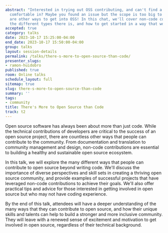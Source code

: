 ```yaml
---
abstract: "Interested in trying out OSS contributing, and can't find a project you're
  comfortable in? Maybe you found an issue but the scope is too big to start?\r\n\r\nThere
  are other ways to get into OSS! In this chat, we'll cover non-code contributions,
  the different types there is, and how to get started in a way that works for you."
accepted: true
category: talks
date: 2023-10-17 15:25:00-04:00
end_date: 2023-10-17 15:50:00-04:00
group: talks
layout: session-details
permalink: /talks/there-s-more-to-open-source-than-code/
presenter_slugs:
- ramon-huidobro
published: true
room: Online talks
schedule_layout: full
sitemap: true
slug: there-s-more-to-open-source-than-code
summary: ''
tags:
- community
title: There's More to Open Source than Code
track: t2
---
```


Open source software has always been about more than just code. While the technical contributions of developers are critical to the success of an open source project, there are countless other ways that people can contribute to the community. From documentation and translation to community management and design, non-code contributions are essential to building a healthy and sustainable open source ecosystem.

In this talk, we will explore the many different ways that people can contribute to open source beyond writing code. We'll discuss the importance of diverse perspectives and skill sets in creating a thriving open source community, and provide examples of successful projects that have leveraged non-code contributions to achieve their goals. We'll also offer practical tips and advice for those interested in getting involved in open source but who may not have coding experience.

By the end of this talk, attendees will have a deeper understanding of the many ways that they can contribute to open source, and how their unique skills and talents can help to build a stronger and more inclusive community. They will leave with a renewed sense of excitement and motivation to get involved in open source, regardless of their technical background.

